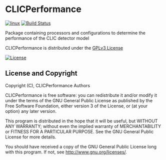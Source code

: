 # CLICPerformance
[![linux](https://github.com/iLCSoft/CLICPerformance/actions/workflows/linux.yml/badge.svg)](https://github.com/iLCSoft/CLICPerformance/actions/workflows/linux.yml)
[![Build Status](https://scan.coverity.com/projects/12340/badge.svg)](https://scan.coverity.com/projects/ilcsoft-clicperformance)

Package containing processors and configurations to determine the performance of the CLIC detector model

CLICPerformance is distributed under the [GPLv3 License](http://www.gnu.org/licenses/gpl-3.0.en.html)

[![License](https://www.gnu.org/graphics/gplv3-127x51.png)](https://www.gnu.org/licenses/gpl-3.0.en.html)


## License and Copyright
Copyright (C), CLICPerformance Authors

CLICPerformance is free software: you can redistribute it and/or modify it under the terms of the GNU General Public License as published by the Free Software Foundation, either version 3 of the License, or (at your option) any later version.

This program is distributed in the hope that it will be useful, but WITHOUT ANY WARRANTY; without even the implied warranty of MERCHANTABILITY or FITNESS FOR A PARTICULAR PURPOSE.  See the GNU General Public License for more details.

You should have received a copy of the GNU General Public License long with this program.  If not, see <http://www.gnu.org/licenses/>.
